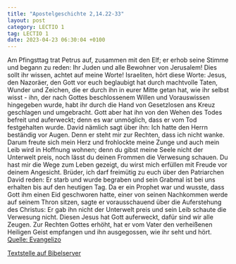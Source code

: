 ```yaml
---
title: "Apostelgeschichte 2,14.22-33"
layout: post
category: LECTIO 1
tag: LECTIO 1
date: 2023-04-23 06:30:04 +0100
---
```

Am Pfingsttag trat Petrus auf, zusammen mit den Elf; er erhob seine Stimme und begann zu reden: Ihr Juden und alle Bewohner von Jerusalem! Dies sollt ihr wissen, achtet auf meine Worte! Israeliten, hört diese Worte:
Jesus, den Nazoräer, den Gott vor euch beglaubigt hat durch machtvolle Taten, Wunder und Zeichen, die er durch ihn in eurer Mitte getan hat, wie ihr selbst wisst -
ihn, der nach Gottes beschlossenem Willen und Vorauswissen hingegeben wurde, habt ihr durch die Hand von Gesetzlosen ans Kreuz geschlagen und umgebracht.<!--more-->
Gott aber hat ihn von den Wehen des Todes befreit und auferweckt; denn es war unmöglich, dass er vom Tod festgehalten wurde.
David nämlich sagt über ihn: Ich hatte den Herrn beständig vor Augen. Denn er steht mir zur Rechten, dass ich nicht wanke.
Darum freute sich mein Herz und frohlockte meine Zunge und auch mein Leib wird in Hoffnung wohnen;
denn du gibst meine Seele nicht der Unterwelt preis, noch lässt du deinen Frommen die Verwesung schauen.
Du hast mir die Wege zum Leben gezeigt, du wirst mich erfüllen mit Freude vor deinem Angesicht.
Brüder, ich darf freimütig zu euch über den Patriarchen David reden: Er starb und wurde begraben und sein Grabmal ist bei uns erhalten bis auf den heutigen Tag.
Da er ein Prophet war und wusste, dass Gott ihm einen Eid geschworen hatte, einer von seinen Nachkommen werde auf seinem Thron sitzen,
sagte er vorausschauend über die Auferstehung des Christus: Er gab ihn nicht der Unterwelt preis und sein Leib schaute die Verwesung nicht.
Diesen Jesus hat Gott auferweckt, dafür sind wir alle Zeugen.
Zur Rechten Gottes erhöht, hat er vom Vater den verheißenen Heiligen Geist empfangen und ihn ausgegossen, wie ihr seht und hört.<br>
[Quelle: Evangelizo](https://evangeliumtagfuertag.org/DE/gospel)

[Textstelle auf Bibelserver](https://www.bibleserver.com/EU/Apostelgeschichte2,14.22-33)

